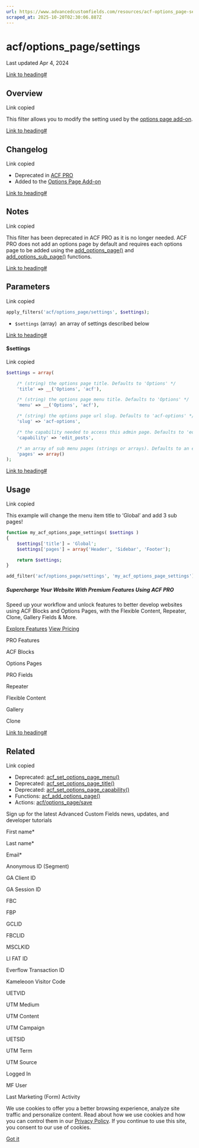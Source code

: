 ```yaml
---
url: https://www.advancedcustomfields.com/resources/acf-options_page-settings
scraped_at: 2025-10-20T02:30:06.887Z
---
```


# acf/options\_page/settings

Last updated Apr 4, 2024

[Link to heading#](https://www.advancedcustomfields.com/resources/acf-options_page-settings/#overview)

## Overview

Link copied

This filter allows you to modify the setting used by the [options page add-on](https://www.advancedcustomfields.com/add-ons/options-page/).

[Link to heading#](https://www.advancedcustomfields.com/resources/acf-options_page-settings/#changelog)

## Changelog

Link copied

- Deprecated in [ACF PRO](https://advancedcustomfields.com/pro/)
- Added to the [Options Page Add-on](https://www.advancedcustomfields.com/add-ons/options-page/)

[Link to heading#](https://www.advancedcustomfields.com/resources/acf-options_page-settings/#notes)

## Notes

Link copied

This filter has been deprecated in ACF PRO as it is no longer needed. ACF PRO does not add an options page by default and requires each options page to be added using the [add\_options\_page()](https://www.advancedcustomfields.com/resources/acf_add_options_page/) and [add\_options\_sub\_page()](https://www.advancedcustomfields.com/resources/acf_add_options_sub_page/) functions.

[Link to heading#](https://www.advancedcustomfields.com/resources/acf-options_page-settings/#parameters)

## Parameters

Link copied

```php
apply_filters('acf/options_page/settings', $settings);
```

- `$settings` (array)  an array of settings described below

[Link to heading#](https://www.advancedcustomfields.com/resources/acf-options_page-settings/#settings)

#### $settings

Link copied

```php
$settings = array(

    /* (string) the options page title. Defaults to 'Options' */
    'title' => __('Options', 'acf'),

    /* (string) the options page menu title. Defaults to 'Options' */
    'menu' => __('Options', 'acf'),

    /* (string) the options page url slug. Defaults to 'acf-options' */
    'slug' => 'acf-options',

    /* the capability needed to access this admin page. Defaults to 'edit_posts' */
    'capability' => 'edit_posts',

    /* an array of sub menu pages (strings or arrays). Defaults to an empty array */
    'pages' => array()
);
```

[Link to heading#](https://www.advancedcustomfields.com/resources/acf-options_page-settings/#usage)

## Usage

Link copied

This example will change the menu item title to ‘Global’ and add 3 sub pages!

```php
function my_acf_options_page_settings( $settings )
{
    $settings['title'] = 'Global';
    $settings['pages'] = array('Header', 'Sidebar', 'Footer');

    return $settings;
}

add_filter('acf/options_page/settings', 'my_acf_options_page_settings');
```

##### Supercharge Your Website With Premium Features Using ACF PRO

Speed up your workflow and unlock features to better develop websites using ACF Blocks and Options Pages, with the Flexible Content, Repeater,
Clone, Gallery Fields & More.


[Explore Features](https://www.advancedcustomfields.com/pro/) [View Pricing](https://www.advancedcustomfields.com/pro/#pricing-table/)

PRO Features

ACF Blocks

Options Pages

PRO Fields

Repeater

Flexible Content

Gallery

Clone

[Link to heading#](https://www.advancedcustomfields.com/resources/acf-options_page-settings/#related)

## Related

Link copied

- Deprecated: [acf\_set\_options\_page\_menu()](https://www.advancedcustomfields.com/resources/acf_set_options_page_menu/)
- Deprecated: [acf\_set\_options\_page\_title()](https://www.advancedcustomfields.com/resources/acf_set_options_page_title/)
- Deprecated: [acf\_set\_options\_page\_capability()](https://www.advancedcustomfields.com/resources/acf_set_options_page_capability/)
- Functions: [acf\_add\_options\_page()](https://www.advancedcustomfields.com/resources/acf_add_options_page/)
- Actions: [acf/options\_page/save](https://www.advancedcustomfields.com/resources/acf-options_page-save/)

Sign up for the latest Advanced Custom Fields news, updates, and developer tutorials

First name\*

Last name\*

Email\*

Anonymous ID (Segment)

GA Client ID

GA Session ID

FBC

FBP

GCLID

FBCLID

MSCLKID

LI FAT ID

Everflow Transaction ID

Kameleoon Visitor Code

UETVID

UTM Medium

UTM Content

UTM Campaign

UETSID

UTM Term

UTM Source

Logged In

MF User

Last Marketing (Form) Activity

We use cookies to offer you a better browsing experience, analyze site traffic and personalize content. Read about how we use cookies and how you can control them in our [Privacy Policy](https://wpengine.com/legal/privacy/). If you continue to use this site, you consent to our use of cookies.

[Got it](https://www.advancedcustomfields.com/resources/acf-options_page-settings/#)